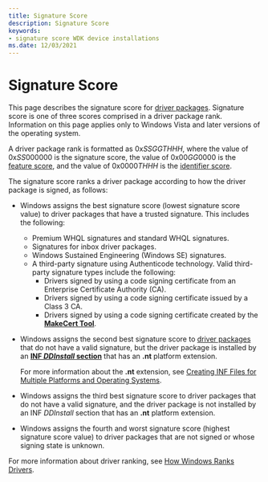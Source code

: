```yaml
---
title: Signature Score
description: Signature Score
keywords:
- signature score WDK device installations
ms.date: 12/03/2021
---
```


# Signature Score

This page describes the signature score for [driver packages](driver-packages.md). Signature score is one of three scores comprised in a driver package rank. Information on this page applies only to Windows Vista and later versions of the operating system.

A driver package rank is formatted as 0x*SSGGTHHH*, where the value of 0x*SS*000000 is the signature score, the value of 0x00*GG*0000 is the [feature score](feature-score--windows-vista-and-later-.md), and the value of 0x0000*THHH* is the [identifier score](identifier-score--windows-vista-and-later-.md).

The signature score ranks a driver package according to how the driver package is signed, as follows:

-   Windows assigns the best signature score (lowest signature score value) to driver packages that have a trusted signature. This includes the following:

    -   Premium WHQL signatures and standard WHQL signatures.
    -   Signatures for inbox driver packages.
    -   Windows Sustained Engineering (Windows SE) signatures.
    -   A third-party signature using Authenticode technology.  Valid third-party signature types include the following:
        -   Drivers signed by using a code signing certificate from an Enterprise Certificate Authority (CA).
        -   Drivers signed by using a code signing certificate issued by a Class 3 CA.
        -   Drivers signed by using a code signing certificate created by the [**MakeCert Tool**](../devtest/makecert.md).
-   Windows assigns the second best signature score to [driver packages](driver-packages.md) that do not have a valid signature, but the driver package is installed by an [**INF *DDInstall* section**](inf-ddinstall-section.md) that has an **.nt** platform extension.

    For more information about the **.nt** extension, see [Creating INF Files for Multiple Platforms and Operating Systems](creating-inf-files-for-multiple-platforms-and-operating-systems.md).

-   Windows assigns the third best signature score to driver packages that do not have a valid signature, and the driver package is not installed by an INF *DDInstall* section that has an **.nt** platform extension.

-   Windows assigns the fourth and worst signature score (highest signature score value) to driver packages that are not signed or whose signing state is unknown.

For more information about driver ranking, see [How Windows Ranks Drivers](how-setup-ranks-drivers--windows-vista-and-later-.md).

 

